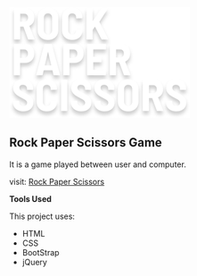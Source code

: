 ![Rock Paper Scissors Game](https://github.com/valencydickson/Rock-Paper-Scissors/blob/main/images/logo.svg)

## Rock Paper Scissors Game

It is a game played between user and computer.

visit: [Rock Paper Scissors](https://rock-paper-scissors-ten-coral.vercel.app/)

**Tools Used**

This project uses:
- HTML
- CSS
- BootStrap
- jQuery
